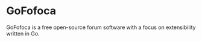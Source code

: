 # GoFofoca

GoFofoca is a free open-source forum software with a focus on extensibility written in Go.
